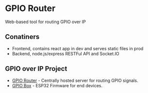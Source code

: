 # GPIO Router

Web-based tool for routing GPIO over IP

## Conatiners

-   Frontend, contains react app in dev and serves static files in prod
-   Backend, node.js/express RESTFul API and Socket.IO

## GPIO over IP Project

-   [GPIO Router](https://github.com/ryanmccartney/gpio-router) - Centrally hosted server for routing GPIO signals.
-   [GPIO Box](https://github.com/ryanmccartney/gpio-box) - ESP32 Firmware for end devices.
